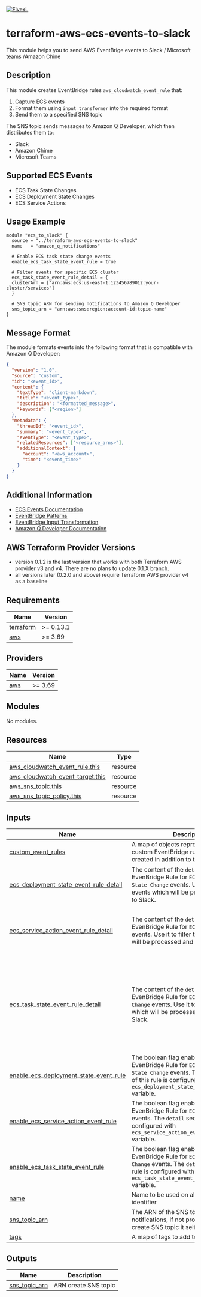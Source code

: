 [![FivexL](https://releases.fivexl.io/fivexlbannergit.jpg)](https://fivexl.io/)

# terraform-aws-ecs-events-to-slack

This module helps you to send AWS EventBrige events to Slack / Microsoft teams /Amazon Chine

## Description

This module creates EventBridge rules `aws_cloudwatch_event_rule` that:
1. Capture ECS events
2. Format them using `input_transformer` into the required format
3. Send them to a specified SNS topic

The SNS topic sends messages to Amazon Q Developer, which then distributes them to:
- Slack
- Amazon Chime
- Microsoft Teams

## Supported ECS Events

- ECS Task State Changes
- ECS Deployment State Changes
- ECS Service Actions

## Usage Example

```hcl
module "ecs_to_slack" {
  source = "../terraform-aws-ecs-events-to-slack"
  name   = "amazon_q_notifications"

  # Enable ECS task state change events
  enable_ecs_task_state_event_rule = true

  # Filter events for specific ECS cluster
  ecs_task_state_event_rule_detail = {
  clusterArn = ["arn:aws:ecs:us-east-1:123456789012:your-cluster/services"]
  }

  # SNS topic ARN for sending notifications to Amazon Q Developer
  sns_topic_arn = "arn:aws:sns:region:account-id:topic-name"
}
```

## Message Format

The module formats events into the following format that is compatible with Amazon Q Developer:

```json
{
  "version": "1.0",
  "source": "custom",
  "id": "<event_id>",
  "content": {
    "textType": "client-markdown",
    "title": "<event_type>",
    "description": "<formatted_message>",
    "keywords": ["<region>"]
  },
  "metadata": {
    "threadId": "<event_id>",
    "summary": "<event_type>",
    "eventType": "<event_type>",
    "relatedResources": ["<resource_arns>"],
    "additionalContext": {
      "account": "<aws_account>",
      "time": "<event_time>"
    }
  }
}
```

## Additional Information

- [ECS Events Documentation](https://docs.aws.amazon.com/AmazonECS/latest/developerguide/ecs_cwe_events.html)
- [EventBridge Patterns](https://docs.aws.amazon.com/eventbridge/latest/userguide/eb-event-patterns.html)
- [EventBridge Input Transformation](https://docs.aws.amazon.com/eventbridge/latest/userguide/eb-transform-target-input.html)
- [Amazon Q Developer Documentation](https://docs.aws.amazon.com/chatbot/latest/adminguide/what-is-chatbot.html)

## AWS Terraform Provider Versions

* version 0.1.2 is the last version that works with both Terraform AWS provider v3 and v4. There are no plans to update 0.1.X branch.
* all versions later (0.2.0 and above) require Terraform AWS provider v4 as a baseline

<!-- BEGINNING OF PRE-COMMIT-TERRAFORM DOCS HOOK -->
## Requirements

| Name | Version |
|------|---------|
| <a name="requirement_terraform"></a> [terraform](#requirement\_terraform) | >= 0.13.1 |
| <a name="requirement_aws"></a> [aws](#requirement\_aws) | >= 3.69 |

## Providers

| Name | Version |
|------|---------|
| <a name="provider_aws"></a> [aws](#provider\_aws) | >= 3.69 |

## Modules

No modules.

## Resources

| Name | Type |
|------|------|
| [aws_cloudwatch_event_rule.this](https://registry.terraform.io/providers/hashicorp/aws/latest/docs/resources/cloudwatch_event_rule) | resource |
| [aws_cloudwatch_event_target.this](https://registry.terraform.io/providers/hashicorp/aws/latest/docs/resources/cloudwatch_event_target) | resource |
| [aws_sns_topic.this](https://registry.terraform.io/providers/hashicorp/aws/latest/docs/resources/sns_topic) | resource |
| [aws_sns_topic_policy.this](https://registry.terraform.io/providers/hashicorp/aws/latest/docs/resources/sns_topic_policy) | resource |

## Inputs

| Name | Description | Type | Default | Required |
|------|-------------|------|---------|:--------:|
| <a name="input_custom_event_rules"></a> [custom\_event\_rules](#input\_custom\_event\_rules) | A map of objects representing the custom EventBridge rule which will be created in addition to the default rules. | `any` | `{}` | no |
| <a name="input_ecs_deployment_state_event_rule_detail"></a> [ecs\_deployment\_state\_event\_rule\_detail](#input\_ecs\_deployment\_state\_event\_rule\_detail) | The content of the `detail` section in the EvenBridge Rule for `ECS Deployment State Change` events. Use it to filter the events which will be processed and sent to Slack. | `any` | <pre>{<br/>  "eventType": [<br/>    "ERROR"<br/>  ]<br/>}</pre> | no |
| <a name="input_ecs_service_action_event_rule_detail"></a> [ecs\_service\_action\_event\_rule\_detail](#input\_ecs\_service\_action\_event\_rule\_detail) | The content of the `detail` section in the EvenBridge Rule for `ECS Service Action` events. Use it to filter the events which will be processed and sent to Slack. | `any` | <pre>{<br/>  "eventType": [<br/>    "WARN",<br/>    "ERROR"<br/>  ]<br/>}</pre> | no |
| <a name="input_ecs_task_state_event_rule_detail"></a> [ecs\_task\_state\_event\_rule\_detail](#input\_ecs\_task\_state\_event\_rule\_detail) | The content of the `detail` section in the EvenBridge Rule for `ECS Task State Change` events. Use it to filter the events which will be processed and sent to Slack. | `any` | <pre>{<br/>  "lastStatus": [<br/>    "STOPPED"<br/>  ],<br/>  "stoppedReason": [<br/>    {<br/>      "anything-but": {<br/>        "prefix": "Scaling activity initiated by (deployment ecs-svc/"<br/>      }<br/>    }<br/>  ]<br/>}</pre> | no |
| <a name="input_enable_ecs_deployment_state_event_rule"></a> [enable\_ecs\_deployment\_state\_event\_rule](#input\_enable\_ecs\_deployment\_state\_event\_rule) | The boolean flag enabling the EvenBridge Rule for `ECS Deployment State Change` events. The `detail` section of this rule is configured with `ecs_deployment_state_event_rule_detail` variable. | `bool` | `true` | no |
| <a name="input_enable_ecs_service_action_event_rule"></a> [enable\_ecs\_service\_action\_event\_rule](#input\_enable\_ecs\_service\_action\_event\_rule) | The boolean flag enabling the EvenBridge Rule for `ECS Service Action` events. The `detail` section of this rule is configured with `ecs_service_action_event_rule_detail` variable. | `bool` | `true` | no |
| <a name="input_enable_ecs_task_state_event_rule"></a> [enable\_ecs\_task\_state\_event\_rule](#input\_enable\_ecs\_task\_state\_event\_rule) | The boolean flag enabling the EvenBridge Rule for `ECS Task State Change` events. The `detail` section of this rule is configured with `ecs_task_state_event_rule_detail` variable. | `bool` | `true` | no |
| <a name="input_name"></a> [name](#input\_name) | Name to be used on all the resources as identifier | `string` | `"aws-eventbridge-to-amazon-q-developer"` | no |
| <a name="input_sns_topic_arn"></a> [sns\_topic\_arn](#input\_sns\_topic\_arn) | The ARN of the SNS topic used for notifications, If not provided, topic will create SNS topic it self | `string` | `""` | no |
| <a name="input_tags"></a> [tags](#input\_tags) | A map of tags to add to all resources | `map(string)` | `{}` | no |

## Outputs

| Name | Description |
|------|-------------|
| <a name="output_sns_topic_arn"></a> [sns\_topic\_arn](#output\_sns\_topic\_arn) | ARN create SNS topic |
<!-- END OF PRE-COMMIT-TERRAFORM DOCS HOOK -->


